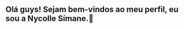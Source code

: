 ## Olá guys! Sejam bem-vindos ao meu perfil, eu sou a Nycolle Símane.👋

<!--
**nyckie07/nyckie07** is a ✨ _special_ ✨ repository because its `README.md` (this file) appears on your GitHub profile.

Here are some ideas to get you started:

- 🔭 Sou desenvolvedora em frond-end
- 🌱 Estudando Java
- 👯 Email de contato: simanenicole@gmail.com
